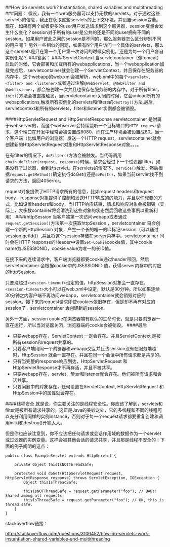 ##How do servlets work? Instantiation, shared variables and multithreading
###问题：
假设，我有一个web服务器可以支持无数的servlets，对于通过这些servlets的信息，我正在获取这些servlets的上下文环境，并设置session变量。
现在，如果有两个或者更多的user用户发送请求到这个服务器，session变量会发生什么变化？session对于所有的user是公共的还是不同的user拥有不同的session。如果用户彼此之间的session是不同的，那么服务器怎么区分辨别不同的用户呢？
另外一些相似的问题，如果有N个用户访问一个具体的servlets，那么这个servlets是只在第一个用户第一次访问的时候实例化，还是为每一个用户各自实例化呢？
###答案：
####ServletContext
当servletcontainer（像tomcat）启动的时候，它会部署和加载所有的webapplications，当一个webapplication加载完成后，servletcontainer就会创建一个ServletContext，并且保存在服务器的内存中。这个webapp的web.xml会被解析，web.xml中的每个```<servlet>, <filter> and <listener>```或者通过注解```@WebServlet, @WebFilter and @WebListener```，都会被创建一次并且也保存在服务器的内存中。对于所有filter，```init()```方法会被直接触发，当servletcontainer关闭的时候，它会unload所有的webapplications,触发所有实例化的servlets和filters的```destroy()```方法,最后，servletcontext和所有的servlets，filter和listener实例都会被销毁。

####HttpServletRequest and HttpServletResponse
servletcontainer 是附属于webserver的，而这个webserver会持续监听一个目标端口的```HTTP request```请求，这个端口在开发中经常会被设置成8080，而在生产环境会被设置成80。当一个客户端（比如用户的浏览器）发送一个HTTP request，servletcontainer就会创建新的HttpServletRequest对象和HttpServletResponse对象。。。。

在有filter的情况下，```doFilter()```方法会被触发。当代码调用```chain.doFilter(request, response)```时候，请求会经过下一个过滤器filter，如果没有了过滤器，会到达servlet。在servlets的情况下，```service()```触发，然后根据```request.getMethod()```确定执行doGet()还是```doPost()```，如果当前servlet找不到请求的方法，返回405error。

request对象提供了HTTP请求所有的信息，比如request headers和request body，response对象提供了控制和发送HTTP响应的的能力，并且以你想要的方式，比如设置headers和body。当HTTP响应结束，请求和响应对象会被销毁（实际上，大多数container将会清洗到这些对象的状态然后回收这些事例以重新利用）
####httpSession
当客户端第一次访问webapp或者通过```request.getSession()```方法第一次获取httpSession
，servletcontainer 将会创建一个新的HttpSession 对象，产生一个长的唯一的ID标记session（可以通过session.getId()）,并且将这个session存储在server内存中。servletcontainer 同时会在HTTP response的Header中设置```Set-Cookie```cookie值，其中cookie name为JSESSIONID，cookie value为唯一的长ID值。

在接下来的连续请求中，客户端浏览器都要cookie通过header带回，然后servletcontainer 会根据cookie中的JSESSIONID 值，获得server内存中的对应的httpSession。

只要没超过```<session-timeout>```设定的值，httpSession对象会一直存在，```<session-timeout>```大小可以在web.xml中设定，默认是30分钟。所以如果连续30分钟之内客户端不再访问webapp，servletcontainer就会销毁对应的session。接下来的request请求即使cookies依旧存在，但是却不再有对应的session了。servletcontainer 会创建新的session。

另外一方面，session cookie在浏览器端有默认的生命时长，就是只要浏览器一直在运行，所以当浏览器关闭，浏览器端的cookie会被销毁。
####最后
- 只要webapp存在，ServletContext 一定会存在。并且ServletContext 是被所有session和request共享的。
- 只要客户端用同一个浏览器和webapp交互并且该session没有在服务端超时，HttpSession 就会一直存在。并且在同一个会话中所有请求都是共享的。
- 只有当完整的response响应到达，HttpServletRequest 和 HttpServletResponse才不再存活，并且不被共享。
- 只要webapp存在，servlet、filter和listener就会存在。他们被所有请求和会话共享。
- 只要问题中的对象存在，任何设置在ServletContext, HttpServletRequest 和 HttpSession中的属性就会存在。

####线程安全
就是说，你主要关注的是线程安全性。你应该了解到，servlets和filter是被所有请求共享的。这正是Java的美妙之处，它的多线程和不同的线程可以充分利用同样的实例instance，否则对于每一个request请求都要重复创建和调用init()和destroy()开销太大。

但是你也应该注意到，你不应该把任何请求或会话作用域的数据作为一个servlet或过滤器的实例变量。这样会被其他会话的请求共享，并且那是线程不安全的！下面的例子阐明的这点：
```
public class ExampleServlet extends HttpServlet {

    private Object thisIsNOTThreadSafe;

    protected void doGet(HttpServletRequest request, HttpServletResponse response) throws ServletException, IOException {
        Object thisIsThreadSafe;

        thisIsNOTThreadSafe = request.getParameter("foo"); // BAD!! Shared among all requests!
        thisIsThreadSafe = request.getParameter("foo"); // OK, this is thread safe.
    } 
}
```

stackoverflow链接：

http://stackoverflow.com/questions/3106452/how-do-servlets-work-instantiation-shared-variables-and-multithreading
